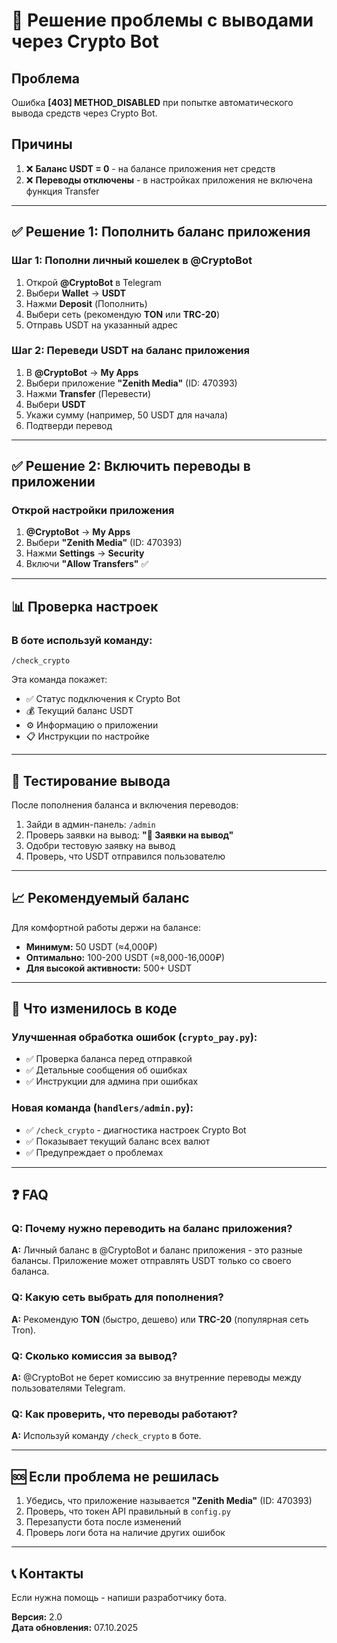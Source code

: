 # 🔧 Решение проблемы с выводами через Crypto Bot

## Проблема
Ошибка **[403] METHOD_DISABLED** при попытке автоматического вывода средств через Crypto Bot.

## Причины
1. ❌ **Баланс USDT = 0** - на балансе приложения нет средств
2. ❌ **Переводы отключены** - в настройках приложения не включена функция Transfer

---

## ✅ Решение 1: Пополнить баланс приложения

### Шаг 1: Пополни личный кошелек в @CryptoBot
1. Открой **@CryptoBot** в Telegram
2. Выбери **Wallet** → **USDT**
3. Нажми **Deposit** (Пополнить)
4. Выбери сеть (рекомендую **TON** или **TRC-20**)
5. Отправь USDT на указанный адрес

### Шаг 2: Переведи USDT на баланс приложения
1. В **@CryptoBot** → **My Apps**
2. Выбери приложение **"Zenith Media"** (ID: 470393)
3. Нажми **Transfer** (Перевести)
4. Выбери **USDT**
5. Укажи сумму (например, 50 USDT для начала)
6. Подтверди перевод

---

## ✅ Решение 2: Включить переводы в приложении

### Открой настройки приложения
1. **@CryptoBot** → **My Apps**
2. Выбери **"Zenith Media"** (ID: 470393)
3. Нажми **Settings** → **Security**
4. Включи **"Allow Transfers"** ✅

---

## 📊 Проверка настроек

### В боте используй команду:
```
/check_crypto
```

Эта команда покажет:
- ✅ Статус подключения к Crypto Bot
- 💰 Текущий баланс USDT
- ⚙️ Информацию о приложении
- 📋 Инструкции по настройке

---

## 🧪 Тестирование вывода

После пополнения баланса и включения переводов:

1. Зайди в админ-панель: `/admin`
2. Проверь заявки на вывод: **"💸 Заявки на вывод"**
3. Одобри тестовую заявку на вывод
4. Проверь, что USDT отправился пользователю

---

## 📈 Рекомендуемый баланс

Для комфортной работы держи на балансе:
- **Минимум:** 50 USDT (≈4,000₽)
- **Оптимально:** 100-200 USDT (≈8,000-16,000₽)
- **Для высокой активности:** 500+ USDT

---

## 🔄 Что изменилось в коде

### Улучшенная обработка ошибок (`crypto_pay.py`):
- ✅ Проверка баланса перед отправкой
- ✅ Детальные сообщения об ошибках
- ✅ Инструкции для админа при ошибках

### Новая команда (`handlers/admin.py`):
- ✅ `/check_crypto` - диагностика настроек Crypto Bot
- ✅ Показывает текущий баланс всех валют
- ✅ Предупреждает о проблемах

---

## ❓ FAQ

### Q: Почему нужно переводить на баланс приложения?
**A:** Личный баланс в @CryptoBot и баланс приложения - это разные балансы. Приложение может отправлять USDT только со своего баланса.

### Q: Какую сеть выбрать для пополнения?
**A:** Рекомендую **TON** (быстро, дешево) или **TRC-20** (популярная сеть Tron).

### Q: Сколько комиссия за вывод?
**A:** @CryptoBot не берет комиссию за внутренние переводы между пользователями Telegram.

### Q: Как проверить, что переводы работают?
**A:** Используй команду `/check_crypto` в боте.

---

## 🆘 Если проблема не решилась

1. Убедись, что приложение называется **"Zenith Media"** (ID: 470393)
2. Проверь, что токен API правильный в `config.py`
3. Перезапусти бота после изменений
4. Проверь логи бота на наличие других ошибок

---

## 📞 Контакты

Если нужна помощь - напиши разработчику бота.

**Версия:** 2.0  
**Дата обновления:** 07.10.2025

